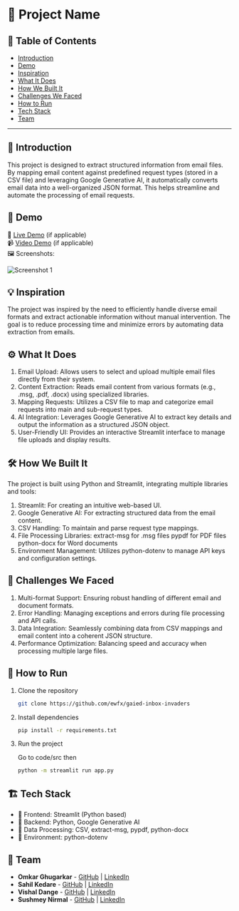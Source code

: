 # 🚀 Project Name

## 📌 Table of Contents
- [Introduction](#introduction)
- [Demo](#demo)
- [Inspiration](#inspiration)
- [What It Does](#what-it-does)
- [How We Built It](#how-we-built-it)
- [Challenges We Faced](#challenges-we-faced)
- [How to Run](#how-to-run)
- [Tech Stack](#tech-stack)
- [Team](#team)

---

## 🎯 Introduction
This project is designed to extract structured information from email files. By mapping email content against predefined request types (stored in a CSV file) and leveraging Google Generative AI, it automatically converts email data into a well-organized JSON format. This helps streamline and automate the processing of email requests.

## 🎥 Demo
🔗 [Live Demo](#) (if applicable)  
📹 [Video Demo](https://github.com/ewfx/gaied-inbox-invaders/commit/b37cad9b7c10b4bc77f5ece6d7fcaf53971e784f) (if applicable)  
🖼️ Screenshots:

![Screenshot 1](link-to-image)

## 💡 Inspiration
The project was inspired by the need to efficiently handle diverse email formats and extract actionable information without manual intervention. The goal is to reduce processing time and minimize errors by automating data extraction from emails.

## ⚙️ What It Does

1. Email Upload: Allows users to select and upload multiple email files directly from their system.
2. Content Extraction: Reads email content from various formats (e.g., .msg, .pdf, .docx) using specialized libraries.
3. Mapping Requests: Utilizes a CSV file to map and categorize email requests into main and sub-request types.
4. AI Integration: Leverages Google Generative AI to extract key details and output the information as a structured JSON object.
5. User-Friendly UI: Provides an interactive Streamlit interface to manage file uploads and display results.

## 🛠️ How We Built It
The project is built using Python and Streamlit, integrating multiple libraries and tools:

1. Streamlit: For creating an intuitive web-based UI.
2. Google Generative AI: For extracting structured data from the email content.
3. CSV Handling: To maintain and parse request type mappings.
4. File Processing Libraries:
   extract-msg for .msg files
   pypdf for PDF files
   python-docx for Word documents
5. Environment Management: Utilizes python-dotenv to manage API keys and configuration settings.

## 🚧 Challenges We Faced
1. Multi-format Support: Ensuring robust handling of different email and document formats.
2. Error Handling: Managing exceptions and errors during file processing and API calls.
3. Data Integration: Seamlessly combining data from CSV mappings and email content into a coherent JSON structure.
4. Performance Optimization: Balancing speed and accuracy when processing multiple large files.

## 🏃 How to Run
1. Clone the repository  
   ```sh
   git clone https://github.com/ewfx/gaied-inbox-invaders
   ```
2. Install dependencies  
   ```sh
   pip install -r requirements.txt
   ```
3. Run the project
   
   Go to code/src then
    
   ```sh
   python -m streamlit run app.py
   ```

## 🏗️ Tech Stack
- 🔹 Frontend: Streamlit (Python based)
- 🔹 Backend: Python, Google Generative AI
- 🔹 Data Processing: CSV, extract-msg, pypdf, python-docx
- 🔹 Environment: python-dotenv

## 👥 Team
- **Omkar Ghugarkar** - [GitHub](https://github.com/omkarghugarkar007) | [LinkedIn](https://www.linkedin.com/in/omkar-ghugarkar-94b897194/)
- **Sahil Kedare** - [GitHub](https://github.com/sahilkedare) | [LinkedIn](https://www.linkedin.com/in/sahil-kedare-4b89031aa/)
- **Vishal Dange** - [GitHub](https://github.com/vishalbdange) | [LinkedIn](https://www.linkedin.com/in/vishalbdange/)
- **Sushmey Nirmal** - [GitHub](#) | [LinkedIn](https://www.linkedin.com/in/sushmey/)
